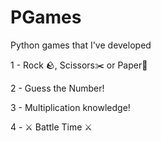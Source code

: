 # PGames
Python games that I've developed

1 - Rock 🪨, Scissors✂️ or Paper📜

2 - Guess the Number!

3 - Multiplication knowledge!

4 - ⚔ Battle Time ⚔
